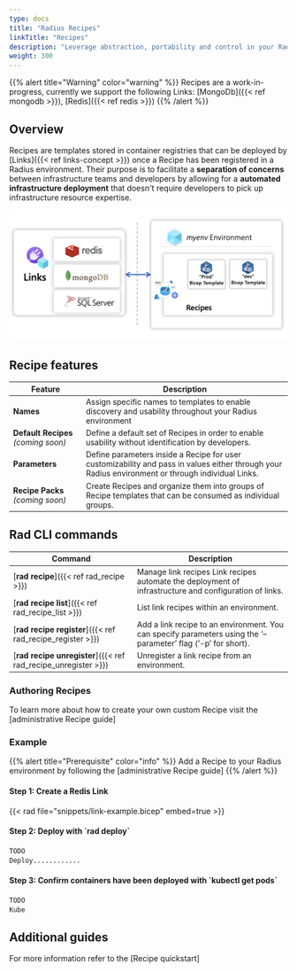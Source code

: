 ```yaml
---
type: docs
title: "Radius Recipes"
linkTitle: "Recipes"
description: "Leverage abstraction, portability and control in your Radius application with Recipes"
weight: 300
---
```


{{% alert title="Warning" color="warning" %}}
Recipes are a work-in-progress, currently we support the following Links: [MongoDb]({{< ref mongodb >}}), [Redis]({{< ref redis >}})
{{% /alert %}}

## Overview

Recipes are templates stored in container registries that can be deployed by [Links]({{< ref links-concept >}}) once a Recipe has been registered in a Radius environment. Their purpose is to facilitate a **separation of concerns** between infrastructure teams and developers by allowing for a **automated infrastructure deployment** that doesn't require developers to pick up infrastructure resource expertise.


<img src="recipes.png" alt="Diagram of a container registry containing multiple templates and linking back to a Radius application with a Link" width=700px />

## Recipe features

| Feature | Description |
|---------|-------------|
| **Names** | Assign specific names to templates to enable discovery and usability throughout your Radius environment |
| **Default Recipes** *(coming soon)* | Define a default set of Recipes in order to enable usability without identification by developers.
| **Parameters** | Define parameters inside a Recipe for user customizability and pass in values either through your Radius environment or through individual Links.
| **Recipe Packs** *(coming soon)* | Create Recipes and organize them into groups of Recipe templates that can be consumed as individual groups.

## Rad CLI commands
| Command | Description |
|---------|-------------|
| [**rad recipe**]({{< ref rad_recipe >}}) | Manage link recipes Link recipes automate the deployment of infrastructure and configuration of links.
| [**rad recipe list**]({{< ref rad_recipe_list >}}) | List link recipes within an environment.
| [**rad recipe register**]({{< ref rad_recipe_register >}}) | Add a link recipe to an environment. You can specify parameters using the ‘–parameter’ flag (’-p’ for short).
| [**rad recipe unregister**]({{< ref rad_recipe_unregister >}}) | Unregister a link recipe from an environment.


### Authoring Recipes

To learn more about how to create your own custom Recipe visit the [administrative Recipe guide]


### Example

{{% alert title="Prerequisite" color="info" %}}
Add a Recipe to your Radius environment by following the [administrative Recipe guide]
{{% /alert %}}

<h4>Step 1: Create a Redis Link</h4>

{{< rad file="snippets/link-example.bicep" embed=true >}}

<h4>Step 2: Deploy with `rad deploy`</h4>

```zsh
TODO
Deploy............
```

<h4>Step 3: Confirm containers have been deployed with `kubectl get pods`</h4>

```zsh
TODO
Kube
```

## Additional guides

For more information refer to the [Recipe quickstart]

